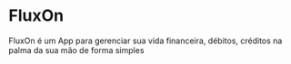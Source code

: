 # FluxOn
FluxOn é um App para gerenciar sua vida financeira, débitos, créditos na palma da sua mão de forma simples




